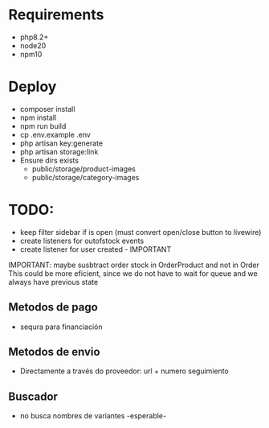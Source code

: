 # Requirements
 - php8.2+
 - node20
 - npm10

# Deploy
 - composer install
 - npm install
 - npm run build
 - cp .env.example .env
 - php artisan key:generate
 - php artisan storage:link
 - Ensure dirs exists
   - public/storage/product-images
   - public/storage/category-images

# TODO:
 - keep filter sidebar if is open (must convert open/close button to livewire)
 - create listeners for outofstock events
 - create listener for user created - IMPORTANT

 IMPORTANT: maybe susbtract order stock in OrderProduct and not in Order
 This could be more eficient, since we do not have to wait for queue and we always have previous state

 ## Metodos de pago
 - sequra para financiación

 ## Metodos de envio
 - Directamente a través do proveedor: url + numero seguimiento

 ## Buscador
 - no busca nombres de variantes -esperable-

